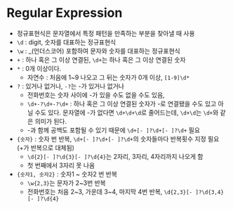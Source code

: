 # Regular Expression

- 정규표현식은 문자열에서 특정 패턴을 만족하는 부분을 찾아낼 때 사용
- `\d` : digit, 숫자를 대표하는 정규표현식
- `\w` : \_(언더스코어) 포함하여 문자와 숫자를 대표하는 정규표현식
- `+` : 하나 혹은 그 이상 연결된, `\d+`는 하나 혹은 그 이상 연결된 숫자
- `*` : 0개 이상이다.
  - 자연수 : 처음에 1~9 나오고 그 뒤는 숫자가 0개 이상, `[1-9]\d*`
- `?` : 있거나 없거나, `-?`는 -가 있거나 없거나
  - 전화번호는 숫자 사이에 -가 있을 수도 없을 수도 있음,
  - `\d+-?\d+-?\d+` : 하나 혹은 그 이상 연결된 숫자가 -로 연결됐을 수도 있고 아닐 수도 있다. 문자열에 -가 없다면 `\d+\d+\d`로 줄어드는데, `\d+\d`는 `\d+`와 같은 의미가 된다.
  - -과 함께 공백도 포함될 수 있기 때문에 `\d+[- ]?\d+[- ]?\d+` 필요
- `{숫자}` : 숫자 번 반복, `\d+[- ]?\d+[- ]?\d+`의 숫자들마다 반복횟수 지정 필요(+가 반복으로 대체됨)
  - `\d{2}[- ]?\d{3}[- ]?\d{4}`는 2자리, 3자리, 4자리까지 나오게 함
  - 첫 번째에서 3자리 못 나옴
- `{숫자1, 숫자2}` : 숫자1 ~ 숫자2 번 반복
  - `\w{2,3}`는 문자가 2~3번 반복
  - 전화번호는 처음 2~3, 가운데 3~4, 마지막 4번 반복, `\d{2,3}[- ]?\d{3,4}[- ]?\d{4}`
